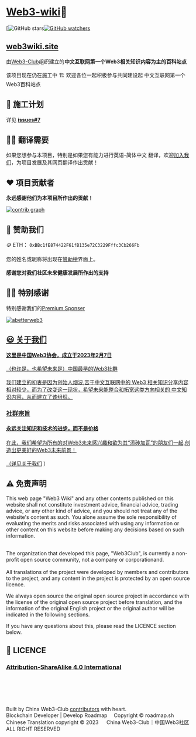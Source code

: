 # [Web3-wiki](https://web3wiki.site/)📘
[![GitHub stars](https://img.shields.io/github/stars/Web3-Club/Web3wiki-Website.svg?style=social&label=Stars)[![GitHub watchers](https://img.shields.io/github/watchers/Web3-Club/Web3wiki-Website.svg?style=social&label=Watch)](https://github.com/Web3-Club/Web3wiki-Website)


## [web3wiki.site](https://web3wiki.site)
由[Web3-Club](https://github.com/Web3-Club/Intro./blob/main/README.md)组织建立的**中文互联网第一个Web3相关知识内容为主的百科站点**<br>    
该项目现在仍在施工中 🏗️  欢迎各位一起积极参与共同建设起 中文互联网第一个Web3百科站点


## 🔖 施工计划
详见 **[issues#7](https://github.com/Web3-Club/Web3wiki-Website/issues/7)**

   
## ✍🏻 翻译需要
如果您想参与本项目，特别是如果您有能力进行英语-简体中文 翻译，欢迎[加入我们](https://github.com/Web3-Club/Intro./blob/main/Join%20club.md)，为项目发展及其网页翻译作出贡献！

     
## ❤️ 项目贡献者
**永远感谢他们为本项目所作出的贡献！**

[![contrib graph](https://contrib.rocks/image?repo=Web3-Club/Web3wiki-Website)](https://github.com/Web3-Club/Web3wiki-Website/graphs/contributors)
  
## 💐 赞助我们 
🪙 ETH：  ``0xBBc1fE874422F61fB135e72C3229Fffc3Cb266Fb``

您的姓名或昵称将出现在[赞助榜](https://github.com/Web3-Club/Sponsor)界面上。<br>  
**感谢您对我们社区未来健康发展所作出的支持**


## 👏🏻 特别感谢 
特别感谢我们的[Premium Sponser](https://github.com/Web3-Club/Sponsor/blob/main/Premium%20sponsors.md)

<a href="https://abetterweb3.notion.site"><img src="https://user-images.githubusercontent.com/76860915/220133607-dddc3468-0cda-4065-bce3-3b275dfe6ad1.png" alt="abetterweb3">

  
## 😃 关于我们 
**这里是中国Web3协会，成立于2023年2月7日**<br>  
（也许是，也希望未来是）中国最早的Web3社群<br>  
我们建立的初衷是因为创始人烟波,苦于中文互联网中的 Web3 相关知识分享内容相对较少，而为了改变这一现状，希望未来能整合和拓宽这类方向相关的 中文知识内容，从而建立了该组织。<br>  

### **社群宗旨**   
#### **永远关注知识和技术的进步，而不是价格**<br>   
在此，我们希望为所有的对Web3未来感兴趣和欲为其“添砖加瓦”的朋友们一起,创造出更美好的Web3未来前景！<br>  
（详见[关于我们](https://github.com/Web3-Club/Intro.#%E7%AE%80%E4%BB%8B) ）

## ⚠️ 免责声明

This web page "Web3 Wiki" and any other contents published on this website shall not constitute investment advice, financial advice, trading advice, or any other kind of advice, and you should not treat any of the website's content as such. You alone assume the sole responsibility of evaluating the merits and risks associated with using any information or other content on this website before making any decisions based on such information. <br><br>

The organization that developed this page, "Web3Club", is currently a non-profit open source community, not a company or corporationand.<br><br>
All translations of the project were developed by members and contributors to the project, and any content in the project is protected by an open source licence.
   
We always open source the original open source project in accordance with the license of the original open source project before translation, and the information of the original English project or the original author will be indicated in the following sections.

If you have any questions about this, please read the LICENCE section below.

## 📖 LICENCE
### [Attribution-ShareAlike 4.0 International](https://creativecommons.org/licenses/by-sa/4.0/legalcode)<br><br><br><br><br>  
Built by China Web3-Club [contributors](https://github.com/Web3-Club/Web3wiki-Website#%E9%A1%B9%E7%9B%AE%E8%B4%A1%E7%8C%AE%E8%80%85) with heart.  
Blockchain Developer | Develop Roadmap &emsp;Copyright © roadmap.sh  
Chinese Translation copyright © 2023 &emsp; China Web3-Club｜中国Web3社区  
ALL RIGHT RESERVED  
 


